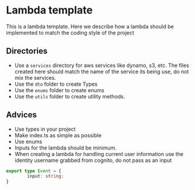 # Lambda template

This is a lambda template. Here we describe how a lambda should be implemented to match the coding style of the project

## Directories

* Use a ```services``` directory for aws services like dynamo, s3, etc. The files created here should match the name of
  the service its being use, do not mix the services.
* Use the ```dto``` folder to create Types
* Use the ```enums``` folder to create enums
* Use the ```utils``` folder to create utility methods.

## Advices

* Use types in your project
* Make index.ts as simple as possible
* Use enums
* Inputs for the lambda should be minimum.
* When creating a lambda for handling current user information use the identity username grabbed from cognito, do not
  pass as an input

```ts
export type Event = {
        input: string;
}
 ```



